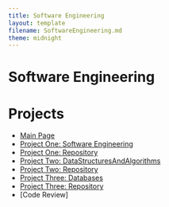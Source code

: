 ```yaml
---
title: Software Engineering
layout: template
filename: SoftwareEngineering.md
theme: midnight
--- 
```


# Software Engineering

# Projects
* [Main Page](https://franklinaf.github.io/)
* [Project One: Software Engineering](https://franklinaf.github.io/SoftwareEngineering.md)<br>
* [Project One: Repository](https://franklinaf.github.io/SoftwareEngineering)<br>
* [Project Two: DataStructuresAndAlgorithms](https://franklinaf.github.io/DataStructuresAndAlgorithms.md)<br>
* [Project Two: Repository](https://franklinaf.github.io/DataStructuresAndAlgorithms)<br>
* [Project Three: Databases](https://franklinaf.github.io/Databases.md)<br>
* [Project Three: Repository](https://franklinaf.github.io/Databases)<br>
* [Code Review]<br>
